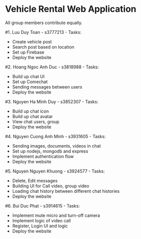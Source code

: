 # Vehicle Rental Web Application
All group members contribute equally.

#1. Luu Duy Toan - s3777213 - Tasks:
- Create vehicle post
- Search post based on location
- Set up Firebase
- Deploy the website

#2. Hoang Ngoc Anh Duc - s3818988 - Tasks:
- Build up chat UI
- Set up Comechat
- Sending messages between users
- Deploy the website

#3. Nguyen Ha Minh Duy - s3852307 - Tasks:
- Build up chat icon
- Build up chat avatar
- View chat users, group
- Deploy the website

#4. Nguyen Cuong Anh Minh - s3931605 - Tasks:
- Sending images, documents, videos in chat
- Set up nodejs, mongodb and express
- Implement authentication flow
- Deploy the website

#5. Nguyen Nguyen Khuong - s3924577 - Tasks:
- Delete, Edit messages
- Building UI for Call video, group video
- Loading chat history between different chat histories
- Deploy the website

#6. Bui Duc Phat - s3914615 - Tasks:
- Implement mute micro and turn-off camera
- Implement logic of video call
- Register, Login UI and logic
- Deploy the website

